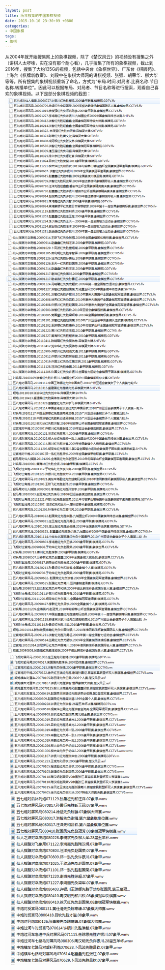 ```yaml
---
layout: post
title: 历年搜集的中国象棋视频
date: 2015-10-10 23:30:09 +0800
categories:
- 中国象棋
tags:
- 象棋
---
```


从2004年就开始搜集网上的象棋视频，除了《楚汉风云》的视频没有搜集之外（讲棋人太啰嗦，实在没有那个耐心看），几乎搜集了所有的象棋视频，截止到2016年，搜集了大约135G的视频，包括中央台《象棋世界》、广东台《棋牌苑》、上海台《棋牌新教室》、刘殿中在象棋大师网的讲棋视频、张强、胡荣华、柳大华等等。所有搜集的象棋视频重新了命名，方式为“布局.时间.对局者.比赛名称.节目名称.转播单位”。因此可以根据布局、对局者、节目名称等进行搜索，观看自己喜欢的象棋视频。以下是部分象棋视频的截图：
![](https://github.com/stuyou/stuyou.github.io/raw/master/_posts/image/chess01.png)
![](https://github.com/stuyou/stuyou.github.io/raw/master/_posts/image/chess02.png)
![](https://github.com/stuyou/stuyou.github.io/raw/master/_posts/image/chess03.png)
![](https://github.com/stuyou/stuyou.github.io/raw/master/_posts/image/chess04.png)
![](https://github.com/stuyou/stuyou.github.io/raw/master/_posts/image/chess05.png)
![](https://github.com/stuyou/stuyou.github.io/raw/master/_posts/image/chess06.png)